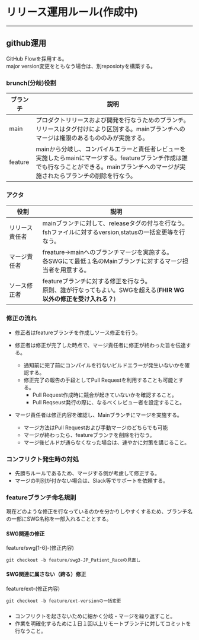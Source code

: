 # リリース運用ルール(作成中)
---

## github運用
GitHub Flowを採用する。<br/>
major version変更をともなう場合は、別reposiotyを構築する。

### brunch(分岐)役割
|ブランチ|説明|
| --- | ---|
| main | プロダクトリリースおよび開発を行なうためのブランチ。リリースはタグ付けにより区別する。mainブランチへのマージは権限のあるもののみが実施する。|
| feature | mainから分岐し、コンパイルエラーと責任者レビューを実施したらmainにマージする。featureブランチ作成は誰でも行なうことができる。mainブランチへのマージが実施されたらブランチの削除を行なう。|

### アクタ
|役割|説明|
|---|---|
|リリース責任者|mainブランチに対して、releaseタグの付与を行なう。<br/>fshファイルに対するversion,statusの一括変更等を行なう。|
|マージ責任者|freature→mainへのブランチマージを実施する。<br/>各SWGにて最低１名のMainブランチに対するマージ担当者を用意する。|
|ソース修正者|featureブランチに対する修正を行なう。<br/>原則、誰が行なってもよい。SWGを超える(**FHIR WG以外の修正を受け入れる？**)|

### 修正の流れ
* 修正者はfeatureブランチを作成しソース修正を行う。
* 修正者は修正が完了した時点で、マージ責任者に修正が終わった旨を伝達する。
  * 通知前に完了前にコンパイルを行ないビルドエラーが発生いないかを確認する。
  * 修正完了の報告の手段としてPull Requestを利用することも可能とする。
    * Pull Request作成時に競合が起きていないかを確認すること。
    * Pull Reqseust発行の際に、なるべくレビュー者を設定すること。

* マージ責任者は修正内容を確認し、Mainブランチにマージを実施する。
  * マージ方法はPull Requestおよび手動マージのどちらでも可能
  * マージが終わったら、featureブランチを削除を行なう。
  * マージ後ビルドが通らなくなった場合は、速やかに対策を講じること。

### コンフリクト発生時の対処
* 先勝ちルールであるため、マージする側が考慮して修正する。
* マージの判別が付かない場合は、Slack等でサポートを依頼する。

### featureブランチ命名規則
現在どのような修正を行なっているのかを分かりしやすくするため、ブランチ名の一部にSWG名称を一部入れることとする。
#### SWG関連の修正
feature/swg[1-6]-(修正内容) 

```
git checkout -b feature/swg3-JP_Patient_Raceの見直し
```

#### SWG関連に属さない（跨る）修正
feature/ext-(修正内容)

```
git checkout -b feature/ext-versionの一括変更
```

### 
* コンフリクトを起さないために細かく分岐・マージを繰り返すこと。
* 作業を明確化するために１日１回以上リモートブランチに対してコミットを行なうこと。
